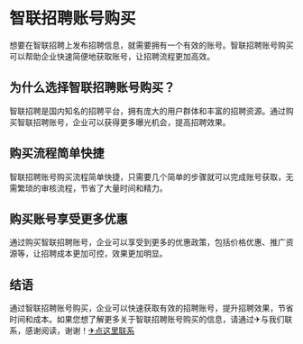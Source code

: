 # 智联招聘账号购买

想要在智联招聘上发布招聘信息，就需要拥有一个有效的账号。智联招聘账号购买可以帮助企业快速简便地获取账号，让招聘流程更加高效。

## 为什么选择智联招聘账号购买？

智联招聘是国内知名的招聘平台，拥有庞大的用户群体和丰富的招聘资源。通过购买智联招聘账号，企业可以获得更多曝光机会，提高招聘效果。

## 购买流程简单快捷

智联招聘账号购买流程简单快捷，只需要几个简单的步骤就可以完成账号获取，无需繁琐的审核流程，节省了大量时间和精力。

## 购买账号享受更多优惠

通过购买智联招聘账号，企业可以享受到更多的优惠政策，包括价格优惠、推广资源等，让招聘成本更加可控，效果更加明显。

## 结语

通过智联招聘账号购买，企业可以快速获取有效的招聘账号，提升招聘效果，节省时间和成本。如果您想了解更多关于智联招聘账号购买的信息，请通过✈与我们联系，感谢阅读，谢谢！[✈点这里联系](https://w.k02.cc)